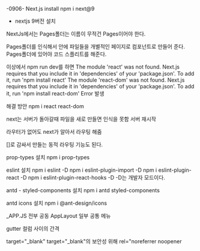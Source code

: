 -0906-
Next.js install
npm i next@9 
- nextjs 9버전 설치

NextJs에서는 Pages폴더는 이름이 무적건 Pages이어야 한다.

Pages폴더를 인식해서 안에 파일들을 개별적인 페이지로 컴포넌트로 만들어 준다.
Pages폴더에 있어야 코드 스플리트를 해준다. 

이상에서 npm run dev를 하면 
The module 'react' was not found. Next.js requires that you include it in 'dependencies' of your 'package.json'. To add it, run 'npm install react'
The module 'react-dom' was not found. Next.js requires that you include it in 'dependencies' of your 'package.json'. To add it, run 'npm install react-dom'
Error 발생

해결 방안 npm i react react-dom

next는 서버가 돌아갈때 파일을 새로 만들면 인식을 못함
서버 재시작

라우터가 없어도 next가 알아서 라우팅 해줌 

[]로 감싸서 만들는 동적 라우팅 기능도 된다.

prop-types 설치
 npm i prop-types

 eslint 설치
 npm i eslint -D
 npm i eslint-plugin-import -D
 npm i eslint-plugin-react -D
 npm i eslint-plugin-react-hooks -D
 -D는 개발자 모드이다. 

antd - styled-components 설치
npm i antd styled-components

antd icons 설치
npm i @ant-design/icons

_APP.JS 전부 공동 
AppLayout 일부 공통 메뉴

gutter 컬럼 사이의 간격

target="_blank" 
target="_blank"의 보안성 위해 rel="noreferrer noopener

